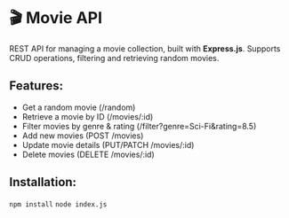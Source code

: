 # 🎬 Movie API
REST API for managing a movie collection, built with **Express.js**. Supports CRUD operations, filtering and retrieving random movies.
## Features:
- Get a random movie (/random)
- Retrieve a movie by ID (/movies/:id)
- Filter movies by genre & rating (/filter?genre=Sci-Fi&rating=8.5)
- Add new movies (POST /movies)
- Update movie details (PUT/PATCH /movies/:id)
- Delete movies (DELETE /movies/:id)
## Installation:
``
   npm install
``
``
   node index.js
``
